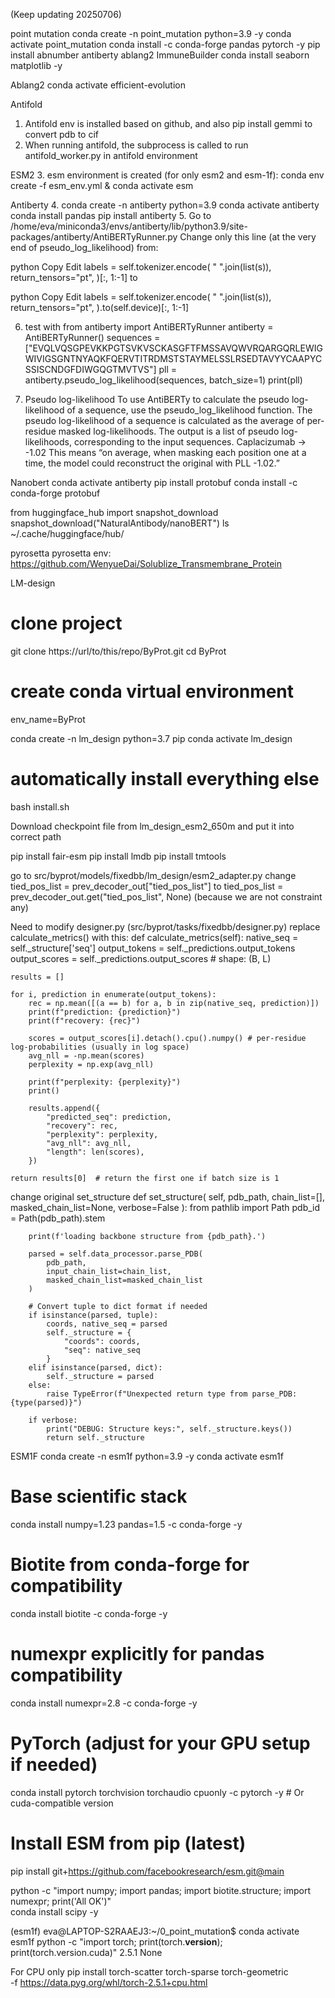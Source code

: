 (Keep updating 20250706)

point mutation
conda create -n point_mutation python=3.9 -y
conda activate point_mutation
conda install -c conda-forge pandas pytorch -y
pip install abnumber antiberty ablang2 ImmuneBuilder
conda install seaborn matplotlib -y

Ablang2
conda activate efficient-evolution

Antifold
1. Antifold env is installed based on github, and also pip install gemmi to convert pdb to cif
2. When running antifold, the subprocess is called to run antifold_worker.py in antifold environment

ESM2
3. esm environment is created (for only esm2 and esm-1f): 
conda env create -f esm_env.yml & conda activate esm

Antiberty
4. conda create -n antiberty python=3.9
conda activate antiberty
conda install pandas
pip install antiberty
5. Go to /home/eva/miniconda3/envs/antiberty/lib/python3.9/site-packages/antiberty/AntiBERTyRunner.py 
Change only this line (at the very end of pseudo_log_likelihood) from:

python
Copy
Edit
labels = self.tokenizer.encode(
    " ".join(list(s)),
    return_tensors="pt",
)[:, 1:-1]
to

python
Copy
Edit
labels = self.tokenizer.encode(
    " ".join(list(s)),
    return_tensors="pt",
).to(self.device)[:, 1:-1]

6. test with from antiberty import AntiBERTyRunner
antiberty = AntiBERTyRunner()
sequences = ["EVQLVQSGPEVKKPGTSVKVSCKASGFTFMSSAVQWVRQARGQRLEWIGWIVIGSGNTNYAQKFQERVTITRDMSTSTAYMELSSLRSEDTAVYYCAAPYCSSISCNDGFDIWGQGTMVTVS"]
pll = antiberty.pseudo_log_likelihood(sequences, batch_size=1)
print(pll)

7. Pseudo log-likelihood
To use AntiBERTy to calculate the pseudo log-likelihood of a sequence, use the pseudo_log_likelihood function. The pseudo log-likelihood of a sequence is calculated as the average of per-residue masked log-likelihoods. The output is a list of pseudo log-likelihoods, corresponding to the input sequences.
Caplacizumab  -> -1.02
This means “on average, when masking each position one at a time, the model could reconstruct the original with PLL -1.02.”

Nanobert
conda activate antiberty
pip install protobuf
conda install -c conda-forge protobuf

from huggingface_hub import snapshot_download
snapshot_download("NaturalAntibody/nanoBERT")
ls ~/.cache/huggingface/hub/


pyrosetta
pyrosetta env: https://github.com/WenyueDai/Solublize_Transmembrane_Protein


LM-design
# clone project
git clone https://url/to/this/repo/ByProt.git
cd ByProt

# create conda virtual environment
env_name=ByProt

conda create -n lm_design python=3.7 pip
conda activate lm_design

# automatically install everything else
bash install.sh

Download checkpoint file from lm_design_esm2_650m and put it into correct path

pip install fair-esm
pip install lmdb
pip install tmtools

go to src/byprot/models/fixedbb/lm_design/esm2_adapter.py
change tied_pos_list = prev_decoder_out["tied_pos_list"] to tied_pos_list = prev_decoder_out.get("tied_pos_list", None)
(because we are not constraint any)

Need to modify designer.py (src/byprot/tasks/fixedbb/designer.py)
replace calculate_metrics() with this:
def calculate_metrics(self):
    native_seq = self._structure['seq']
    output_tokens = self._predictions.output_tokens
    output_scores = self._predictions.output_scores  # shape: (B, L)

    results = []

    for i, prediction in enumerate(output_tokens):
        rec = np.mean([(a == b) for a, b in zip(native_seq, prediction)])
        print(f"prediction: {prediction}")
        print(f"recovery: {rec}")

        scores = output_scores[i].detach().cpu().numpy() # per-residue log-probabilities (usually in log space)
        avg_nll = -np.mean(scores)
        perplexity = np.exp(avg_nll)

        print(f"perplexity: {perplexity}")
        print()

        results.append({
            "predicted_seq": prediction,
            "recovery": rec,
            "perplexity": perplexity,
            "avg_nll": avg_nll,
            "length": len(scores),
        })

    return results[0]  # return the first one if batch size is 1

change original set_structure
def set_structure(
            self, 
            pdb_path, 
            chain_list=[], 
            masked_chain_list=None, 
            verbose=False
        ):
        from pathlib import Path
        pdb_id = Path(pdb_path).stem

        print(f'loading backbone structure from {pdb_path}.')
        
        parsed = self.data_processor.parse_PDB(
            pdb_path, 
            input_chain_list=chain_list, 
            masked_chain_list=masked_chain_list
        )

        # Convert tuple to dict format if needed
        if isinstance(parsed, tuple):
            coords, native_seq = parsed
            self._structure = {
                "coords": coords,
                "seq": native_seq
            }
        elif isinstance(parsed, dict):
            self._structure = parsed
        else:
            raise TypeError(f"Unexpected return type from parse_PDB: {type(parsed)}")

        if verbose:
            print("DEBUG: Structure keys:", self._structure.keys())
            return self._structure



ESM1F
conda create -n esm1f python=3.9 -y
conda activate esm1f
# Base scientific stack
conda install numpy=1.23 pandas=1.5 -c conda-forge -y

# Biotite from conda-forge for compatibility
conda install biotite -c conda-forge -y

# numexpr explicitly for pandas compatibility
conda install numexpr=2.8 -c conda-forge -y

# PyTorch (adjust for your GPU setup if needed)
conda install pytorch torchvision torchaudio cpuonly -c pytorch -y  # Or cuda-compatible version

# Install ESM from pip (latest)
 pip install git+https://github.com/facebookresearch/esm.git@main

python -c "import numpy; import pandas; import biotite.structure; import numexpr; print('All OK')"     
conda install scipy -y

(esm1f) eva@LAPTOP-S2RAAEJ3:~/0_point_mutation$ conda activate esm1f
python -c "import torch; print(torch.__version__); print(torch.version.cuda)"
2.5.1
None

For CPU only
pip install torch-scatter torch-sparse torch-geometric \
  -f https://data.pyg.org/whl/torch-2.5.1+cpu.html
